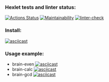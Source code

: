 ### Hexlet tests and linter status:

[![Actions Status](https://github.com/ntym08/frontend-project-lvl1/workflows/hexlet-check/badge.svg)](https://github.com/ntym08/frontend-project-lvl1/actions) [![Maintainability](https://api.codeclimate.com/v1/badges/96c096e724616aac8dd7/maintainability)](https://codeclimate.com/github/ntym08/frontend-project-lvl1/maintainability) [![linter-check](https://github.com/ntym08/frontend-project-lvl1/actions/workflows/linter-check.yml/badge.svg)](https://github.com/ntym08/frontend-project-lvl1/actions/workflows/linter-check.yml)

### Install:

[![asciicast](https://asciinema.org/a/427356.svg)](https://asciinema.org/a/427356)

### Usage example:

- brain-even
  [![asciicast](https://asciinema.org/a/427385.svg)](https://asciinema.org/a/427385)
- brain-calc
  [![asciicast](https://asciinema.org/a/427389.svg)](https://asciinema.org/a/427389)
- brain-gcd
  [![asciicast](https://asciinema.org/a/427383.svg)](https://asciinema.org/a/427383)
